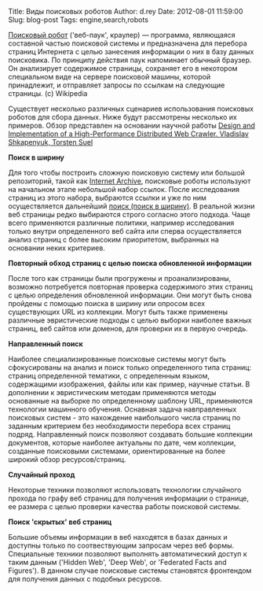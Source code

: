 Title: Виды поисковых роботов
Author: d.rey
Date: 2012-08-01 11:59:00
Slug: blog-post
Tags: engine,search,robots

[Поисковый робот](http://ru.wikipedia.org/wiki/%D0%9F%D0%BE%D0%B8%D1%81%D0%BA%D0%BE%D0%B2%D1%8B%D0%B9_%D1%80%D0%BE%D0%B1%D0%BE%D1%82) ('веб-паук', краулер) — программа, являющаяся составной частью поисковой системы и предназначена для перебора страниц Интернета с целью занесения информации о них в базу данных поисковика. По принципу действия паук напоминает обычный браузер. Он анализирует содержимое страницы, сохраняет его в некотором специальном виде на сервере поисковой машины, которой принадлежит, и отправляет запросы по ссылкам на следующие страницы. (c) Wikipedia

Существует несколько различных сценариев использования поисковых роботов для сбора данных. Ниже будут рассмотрены несколько их примеров. Обзор представлен на основании научной работы [Design and Implementation of a High-Performance Distributed Web Crawler. Vladislav Shkapenyuk, Torsten Suel](http://cis.poly.edu/suel/papers/crawl.pdf)

**Поиск в ширину**

Для того чтобы построить сложную поисковую систему или большой репозиторий, такой как [Internet Archive](http://archive.org/), поисковые роботы используют на начальном этапе небольшой набор ссылок. После исследования страниц из этого набора, выбраются ссылки и уже по ним осуществляется дальнейший [поиск (поиск в ширину)](http://ru.wikipedia.org/wiki/%D0%9F%D0%BE%D0%B8%D1%81%D0%BA_%D0%B2_%D1%88%D0%B8%D1%80%D0%B8%D0%BD%D1%83). В реальной жизни веб страницы редко выбираются строго согласно этого подхода. Чаще всего применяются различные политики, например исследования только внутри определенного веб сайта или сперва осуществляется анализ страниц с более высоким приоритетом, выбранных на основании неких критериев.

**Повторный обход страниц с целью поиска обновленной информации**

После того как страницы были прогружены и проанализированы, возможно потребуется повторная проверка содержимого этих страниц с целью определения обновленной  информации. Они могут быть снова пройдены с помощью поиска в ширину или опросом всех существующих URL из коллекции. Могут быть также применены различные эвристические подходы с целью выборки наиболее важных страниц, веб сайтов или доменов, для проверки их в первую очередь.

**Направленный поиск**

Наиболее специализированные поисковые системы могут быть сфокусированы на анализ и поиск только определенного типа страниц: страниц определенной тематики, с определенным языком, содержащими изображения, файлы или как пример, научные статьи. В дополнении к эвристическим методам применяются методы основанные на выборке по определенному шаблону URL, применяются технологии машинного обучения. Оснавная задача навправленных поисковых систем - это нахождение наибольшого числа страниц по заданным критерием без необходимости перебора всех страниц подряд. Направленный поиск позволяют создавать большие коллекции документов, которые наиболее актуальны по дате, чем коллекции, созданные поисковыми системами, ориентированные на более широкий обзор ресурсов/страниц.

**Случайный проход**

Некоторые техники позволяют использовать технологии случайного прохода по графу веб страниц для получения информации о странице, ее размера с целью проверки качества работы поисковой системы.

**Поиск 'скрытых' веб страниц**

Большие объемы информации в веб находятся в базах данных и доступны только по соотвествующим запросам через веб формы. Специальные техники позволяют выполнять автоматический доступ к таким данным ('Hidden Web', 'Deep Web', or 'Federated Facts and Figures'). В данном случае поисковые системы становятся фронтендом для получения данных с подобных ресурсов.

